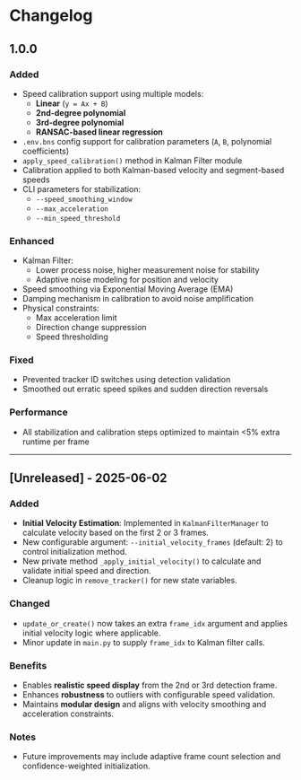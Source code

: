 # Changelog

## 1.0.0

### Added
- Speed calibration support using multiple models:
  - **Linear** (`y = Ax + B`)
  - **2nd-degree polynomial**
  - **3rd-degree polynomial**
  - **RANSAC-based linear regression**
- `.env.bns` config support for calibration parameters (`A`, `B`, polynomial coefficients)
- `apply_speed_calibration()` method in Kalman Filter module
- Calibration applied to both Kalman-based velocity and segment-based speeds
- CLI parameters for stabilization:
  - `--speed_smoothing_window`
  - `--max_acceleration`
  - `--min_speed_threshold`

### Enhanced
- Kalman Filter:
  - Lower process noise, higher measurement noise for stability
  - Adaptive noise modeling for position and velocity
- Speed smoothing via Exponential Moving Average (EMA)
- Damping mechanism in calibration to avoid noise amplification
- Physical constraints:
  - Max acceleration limit
  - Direction change suppression
  - Speed thresholding

### Fixed
- Prevented tracker ID switches using detection validation
- Smoothed out erratic speed spikes and sudden direction reversals

### Performance
- All stabilization and calibration steps optimized to maintain <5% extra runtime per frame

---

## [Unreleased] - 2025-06-02

### Added
- **Initial Velocity Estimation**: Implemented in `KalmanFilterManager` to calculate velocity based on the first 2 or 3 frames.
- New configurable argument: `--initial_velocity_frames` (default: 2) to control initialization method.
- New private method `_apply_initial_velocity()` to calculate and validate initial speed and direction.
- Cleanup logic in `remove_tracker()` for new state variables.

### Changed
- `update_or_create()` now takes an extra `frame_idx` argument and applies initial velocity logic where applicable.
- Minor update in `main.py` to supply `frame_idx` to Kalman filter calls.

### Benefits
- Enables **realistic speed display** from the 2nd or 3rd detection frame.
- Enhances **robustness** to outliers with configurable speed validation.
- Maintains **modular design** and aligns with velocity smoothing and acceleration constraints.

### Notes
- Future improvements may include adaptive frame count selection and confidence-weighted initialization.


